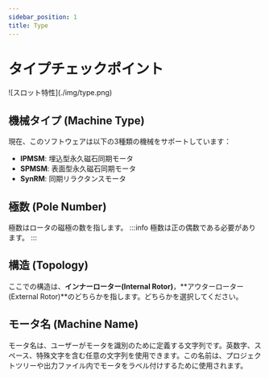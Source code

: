 ```yaml
---
sidebar_position: 1
title: Type
---
```

# タイプチェックポイント
<p>![スロット特性](./img/type.png)</p>

## 機械タイプ (Machine Type)
現在、このソフトウェアは以下の3種類の機械をサポートしています：
* **IPMSM**: 埋込型永久磁石同期モータ
* **SPMSM**: 表面型永久磁石同期モータ
* **SynRM**: 同期リラクタンスモータ

## 極数 (Pole Number)
極数はロータの磁極の数を指します。
:::info
極数は正の偶数である必要があります。
:::

## 構造 (Topology)
ここでの構造は、**インナーローター(Internal Rotor)**，**アウターローター(External Rotor)**のどちらかを指します。どちらかを選択してください。

## モータ名 (Machine Name)
モータ名は、ユーザーがモータを識別のために定義する文字列です。英数字、スペース、特殊文字を含む任意の文字列を使用できます。この名前は、プロジェクトツリーや出力ファイル内でモータをラベル付けするために使用されます。